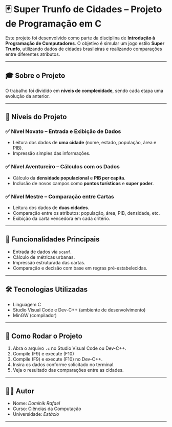 # 🃏 Super Trunfo de Cidades – Projeto de Programação em C

Este projeto foi desenvolvido como parte da disciplina de **Introdução à Programação de Computadores**. O objetivo é simular um jogo estilo **Super Trunfo**, utilizando dados de cidades brasileiras e realizando comparações entre diferentes atributos.

---

## 🎓 Sobre o Projeto

O trabalho foi dividido em **níveis de complexidade**, sendo cada etapa uma evolução da anterior.

---

## 🔢 Níveis do Projeto

### ✅ Nível Novato – Entrada e Exibição de Dados
- Leitura dos dados de **uma cidade** (nome, estado, população, área e PIB).
- Impressão simples das informações.

### ✅ Nível Aventureiro – Cálculos com os Dados
- Cálculo da **densidade populacional** e **PIB per capita**.
- Inclusão de novos campos como **pontos turísticos** e **super poder**.

### ✅ Nível Mestre – Comparação entre Cartas
- Leitura dos dados de **duas cidades**.
- Comparação entre os atributos: população, área, PIB, densidade, etc.
- Exibição da carta vencedora em cada critério.

---

## 📌 Funcionalidades Principais
- Entrada de dados via `scanf`.
- Cálculo de métricas urbanas.
- Impressão estruturada das cartas.
- Comparação e decisão com base em regras pré-estabelecidas.

---

## 🛠️ Tecnologias Utilizadas
- Linguagem C
- Studio Visual Code e Dev-C++ (ambiente de desenvolvimento)
- MinGW (compilador)

---

## 🚀 Como Rodar o Projeto

1. Abra o arquivo `.c` no Studio Visual Code ou Dev-C++.
2. Compile (F9) e execute (F10)
3. Compile (F9) e execute (F10) no Dev-C++.
4. Insira os dados conforme solicitado no terminal.
5. Veja o resultado das comparações entre as cidades.

---

## 👨‍💻 Autor

- Nome: *Dominik Rafael*
- Curso: Ciências da Computação
- Universidade: *Estácio*

---

